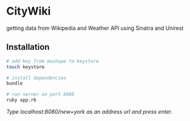 # CityWiki
getting data from Wikipedia and Weather API using Sinatra and Unirest

## Installation

```bash
# add key from mashape to keystore
touch keystore

# install dependencies
bundle

# run server on port 8080
ruby app.rb
```

*Type localhost:8080/new+york as an address url and press enter.*
